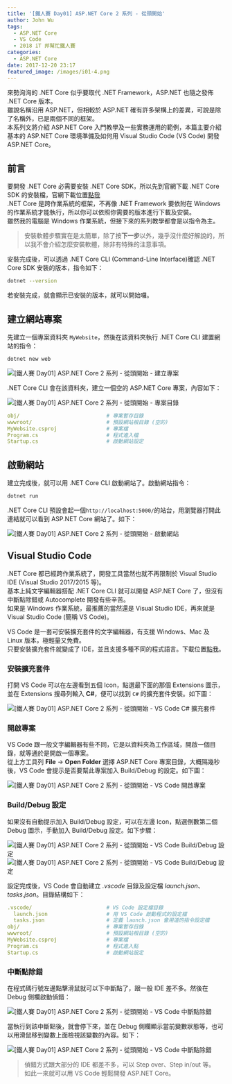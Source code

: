 ```yaml
---
title: '[鐵人賽 Day01] ASP.NET Core 2 系列 - 從頭開始'
author: John Wu
tags:
  - ASP.NET Core
  - VS Code
  - 2018 iT 邦幫忙鐵人賽
categories:
  - ASP.NET Core
date: 2017-12-20 23:17
featured_image: /images/i01-4.png
---
```


來勢洶洶的 .NET Core 似乎要取代 .NET Framework，ASP.NET 也隨之發佈 .NET Core 版本。  
雖說名稱沿用 ASP.NET，但相較於 ASP.NET 確有許多架構上的差異，可說是除了名稱外，已是兩個不同的框架。  
本系列文將介紹 ASP.NET Core 入門教學及一些實務運用的範例，本篇主要介紹基本的 ASP.NET Core 環境準備及如何用 Visual Studio Code (VS Code) 開發 ASP.NET Core。  

<!-- more -->

## 前言

要開發 .NET Core 必需要安裝 .NET Core SDK，所以先到官網下載 .NET Core SDK 的安裝檔，官網下載位置[點我](https://www.microsoft.com/net/download/)  
.NET Core 是跨作業系統的框架，不再像 .NET Framework 要依附在 Windows 的作業系統才能執行，所以你可以依照你需要的版本進行下載及安裝。  
雖然我的電腦是 Windows 作業系統，但接下來的系列教學都會是以指令為主。  

> 安裝軟體步驟實在是太簡單，除了按**下一步**以外，幾乎沒什麼好解說的，所以我不會介紹怎麼安裝軟體，除非有特殊的注意事項。  

安裝完成後，可以透過 .NET Core CLI (Command-Line Interface)確認 .NET Core SDK 安裝的版本，指令如下：
```sh
dotnet --version
```

若安裝完成，就會顯示已安裝的版本，就可以開始囉。  

## 建立網站專案

先建立一個專案資料夾 `MyWebsite`，然後在該資料夾執行 .NET Core CLI 建置網站的指令：
```sh
dotnet new web
```

![[鐵人賽 Day01] ASP.NET Core 2 系列 - 從頭開始 - 建立專案](/images/i01-1.png)

.NET Core CLI 會在該資料夾，建立一個空的 ASP.NET Core 專案，內容如下：  

![[鐵人賽 Day01] ASP.NET Core 2 系列 - 從頭開始 - 專案目錄](/images/i01-2.png)
```yml
obj/                            # 專案暫存目錄
wwwroot/                        # 預設網站根目錄 (空的)
MyWebsite.csproj                # 專案檔
Program.cs                      # 程式進入檔
Startup.cs                      # 啟動網站設定
```

## 啟動網站

建立完成後，就可以用 .NET Core CLI 啟動網站了。啟動網站指令：
```sh
dotnet run
```
.NET Core CLI 預設會起一個`http://localhost:5000/`的站台，用瀏覽器打開此連結就可以看到 ASP.NET Core 網站了。如下：  

![[鐵人賽 Day01] ASP.NET Core 2 系列 - 從頭開始 - 啟動網站](/images/i01-3.png)  

## Visual Studio Code  

.NET Core 都已經跨作業系統了，開發工具當然也就不再限制於 Visual Studio IDE (Visual Studio 2017/2015 等)。  
基本上純文字編輯器搭配 .NET Core CLI 就可以開發 ASP.NET Core 了，但沒有中斷點除錯或 Autocomplete 開發有些辛苦。  
如果是 Windows 作業系統，最推薦的當然還是 Visual Studio IDE，再來就是 Visual Studio Code (簡稱 VS Code)。  

VS Code 是一套可安裝擴充套件的文字編輯器，有支援 Windows、Mac 及 Linux 版本，極輕量又免費。  
只要安裝擴充套件就變成了 IDE，並且支援多種不同的程式語言。下載位置[點我](https://code.visualstudio.com/Download)。  

### 安裝擴充套件

打開 VS Code 可以在左邊看到五個 Icon，點選最下面的那個 Extensions 圖示，並在 Extensions 搜尋列輸入 **C#**，便可以找到 `C#` 的擴充套件安裝。如下圖：

![[鐵人賽 Day01] ASP.NET Core 2 系列 - 從頭開始 - VS Code C# 擴充套件](/images/i01-4.png)

### 開啟專案

VS Code 跟一般文字編輯器有些不同，它是以資料夾為工作區域，開啟一個目錄，就等通於是開啟一個專案。  
從上方工具列 **File** -> **Open Folder** 選擇 ASP.NET Core 專案目錄，大概隔幾秒後，VS Code 會提示是否要幫此專案加入 Build/Debug 的設定。如下圖：  

![[鐵人賽 Day01] ASP.NET Core 2 系列 - 從頭開始 - VS Code 開啟專案](/images/i01-5.png)

### Build/Debug 設定

如果沒有自動提示加入 Build/Debug 設定，可以在左邊 Icon，點選倒數第二個 Debug 圖示，手動加入 Build/Debug 設定。如下步驟：  

![[鐵人賽 Day01] ASP.NET Core 2 系列 - 從頭開始 - VS Code Build/Debug 設定](/images/i01-6.png)
![[鐵人賽 Day01] ASP.NET Core 2 系列 - 從頭開始 - VS Code Build/Debug 設定](/images/i01-7.png)

設定完成後，VS Code 會自動建立 *.vscode* 目錄及設定檔 *launch.json*、*tasks.json*。目錄結構如下：
```yml
.vscode/                        # VS Code 設定檔目錄
  launch.json                   # 用 VS Code 啟動程式的設定檔
  tasks.json                    # 定義 launch.json 會用道的指令設定檔
obj/                            # 專案暫存目錄
wwwroot/                        # 預設網站根目錄 (空的)
MyWebsite.csproj                # 專案檔
Program.cs                      # 程式進入點
Startup.cs                      # 啟動網站設定
```

### 中斷點除錯

在程式碼行號左邊點擊滑鼠就可以下中斷點了，跟一般 IDE 差不多。然後在 Debug 側欄啟動偵錯：  

![[鐵人賽 Day01] ASP.NET Core 2 系列 - 從頭開始 - VS Code 中斷點除錯](/images/i01-8.png)

當執行到該中斷點後，就會停下來，並在 Debug 側欄顯示當前變數狀態等，也可以用滑鼠移到變數上面檢視該變數的內容。如下：

![[鐵人賽 Day01] ASP.NET Core 2 系列 - 從頭開始 - VS Code 中斷點除錯](/images/i01-9.png)

> 偵錯方式跟大部分的 IDE 都差不多，可以 Step over、Step in/out 等。  
> 如此一來就可以用 VS Code 輕鬆開發 ASP.NET Core。  
